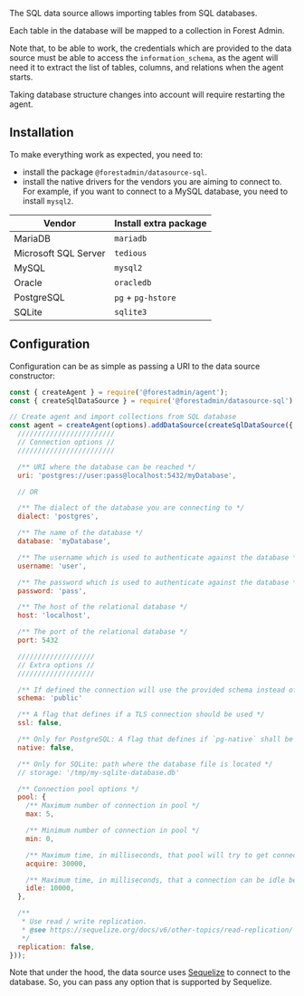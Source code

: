 The SQL data source allows importing tables from SQL databases.

Each table in the database will be mapped to a collection in Forest Admin.

Note that, to be able to work, the credentials which are provided to the data source must be able to access the `information_schema`, as the agent will need it to extract the list of tables, columns, and relations when the agent starts.

Taking database structure changes into account will require restarting the agent.

## Installation

To make everything work as expected, you need to:

- install the package `@forestadmin/datasource-sql`.
- install the native drivers for the vendors you are aiming to connect to. For example, if you want to connect to a MySQL database, you need to install `mysql2`.

| Vendor               | Install extra package |
| -------------------- | --------------------- |
| MariaDB              | `mariadb`             |
| Microsoft SQL Server | `tedious`             |
| MySQL                | `mysql2`              |
| Oracle               | `oracledb`            |
| PostgreSQL           | `pg` + `pg-hstore`    |
| SQLite               | `sqlite3`             |

## Configuration

Configuration can be as simple as passing a URI to the data source constructor:

```javascript
const { createAgent } = require('@forestadmin/agent');
const { createSqlDataSource } = require('@forestadmin/datasource-sql');

// Create agent and import collections from SQL database
const agent = createAgent(options).addDataSource(createSqlDataSource({
  ////////////////////////
  // Connection options //
  ////////////////////////

  /** URI where the database can be reached */
  uri: 'postgres://user:pass@localhost:5432/myDatabase',

  // OR

  /** The dialect of the database you are connecting to */
  dialect: 'postgres',

  /** The name of the database */
  database: 'myDatabase',

  /** The username which is used to authenticate against the database */
  username: 'user',

  /** The password which is used to authenticate against the database */
  password: 'pass',

  /** The host of the relational database */
  host: 'localhost',

  /** The port of the relational database */
  port: 5432

  ///////////////////
  // Extra options //
  ///////////////////

  /** If defined the connection will use the provided schema instead of the default ("public") */
  schema: 'public'

  /** A flag that defines if a TLS connection should be used */
  ssl: false,

  /** Only for PostgreSQL: A flag that defines if `pg-native` shall be used or not */
  native: false,

  /** Only for SQLite: path where the database file is located */
  // storage: '/tmp/my-sqlite-database.db'

  /** Connection pool options */
  pool: {
    /** Maximum number of connection in pool */
    max: 5,

    /** Minimum number of connection in pool */
    min: 0,

    /** Maximum time, in milliseconds, that pool will try to get connection before throwing error */
    acquire: 30000,

    /** Maximum time, in milliseconds, that a connection can be idle before being released */
    idle: 10000,
  },

  /**
   * Use read / write replication.
   * @see https://sequelize.org/docs/v6/other-topics/read-replication/
   */
  replication: false,
}));
```

Note that under the hood, the data source uses [Sequelize](https://sequelize.org/) to connect to the database. So, you can pass any option that is supported by Sequelize.
